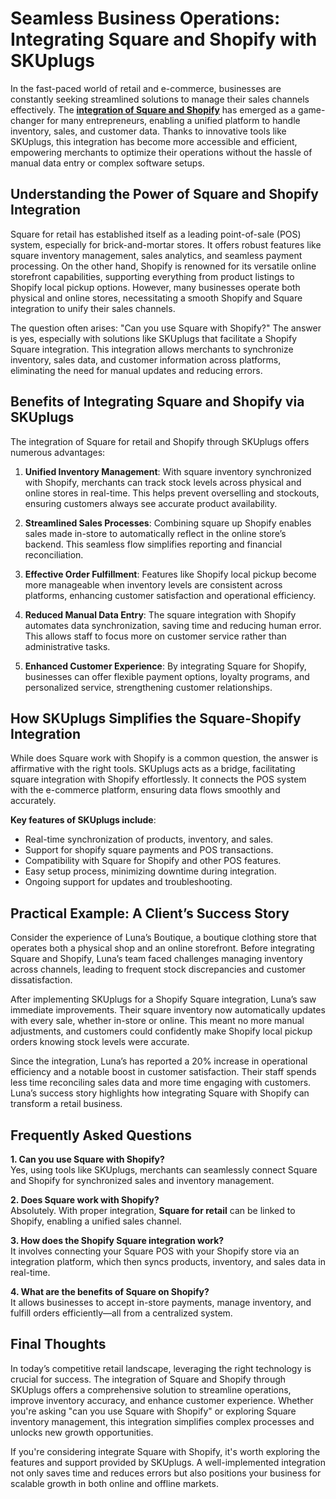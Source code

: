 # Seamless Business Operations: Integrating Square and Shopify with SKUplugs

In the fast-paced world of retail and e-commerce, businesses are constantly seeking streamlined solutions to manage their sales channels effectively. The [**integration of Square and Shopify**](https://skuplugs.com/square-shopify-integration/) has emerged as a game-changer for many entrepreneurs, enabling a unified platform to handle inventory, sales, and customer data. Thanks to innovative tools like SKUplugs, this integration has become more accessible and efficient, empowering merchants to optimize their operations without the hassle of manual data entry or complex software setups.

## Understanding the Power of Square and Shopify Integration

Square for retail has established itself as a leading point-of-sale (POS) system, especially for brick-and-mortar stores. It offers robust features like square inventory management, sales analytics, and seamless payment processing. On the other hand, Shopify is renowned for its versatile online storefront capabilities, supporting everything from product listings to Shopify local pickup options. However, many businesses operate both physical and online stores, necessitating a smooth Shopify and Square integration to unify their sales channels.

The question often arises: "Can you use Square with Shopify?" The answer is yes, especially with solutions like SKUplugs that facilitate a Shopify Square integration. This integration allows merchants to synchronize inventory, sales data, and customer information across platforms, eliminating the need for manual updates and reducing errors.

## Benefits of Integrating Square and Shopify via SKUplugs

The integration of Square for retail and Shopify through SKUplugs offers numerous advantages:

1. **Unified Inventory Management**: With square inventory synchronized with Shopify, merchants can track stock levels across physical and online stores in real-time. This helps prevent overselling and stockouts, ensuring customers always see accurate product availability.

2. **Streamlined Sales Processes**: Combining square up Shopify enables sales made in-store to automatically reflect in the online store’s backend. This seamless flow simplifies reporting and financial reconciliation.

3. **Effective Order Fulfillment**: Features like Shopify local pickup become more manageable when inventory levels are consistent across platforms, enhancing customer satisfaction and operational efficiency.

4. **Reduced Manual Data Entry**: The square integration with Shopify automates data synchronization, saving time and reducing human error. This allows staff to focus more on customer service rather than administrative tasks.

5. **Enhanced Customer Experience**: By integrating Square for Shopify, businesses can offer flexible payment options, loyalty programs, and personalized service, strengthening customer relationships.

## How SKUplugs Simplifies the Square-Shopify Integration

While does Square work with Shopify is a common question, the answer is affirmative with the right tools. SKUplugs acts as a bridge, facilitating square integration with Shopify effortlessly. It connects the POS system with the e-commerce platform, ensuring data flows smoothly and accurately.

**Key features of SKUplugs include**:

- Real-time synchronization of products, inventory, and sales.
- Support for shopify square payments and POS transactions.
- Compatibility with Square for Shopify and other POS features.
- Easy setup process, minimizing downtime during integration.
- Ongoing support for updates and troubleshooting.

## Practical Example: A Client’s Success Story

Consider the experience of Luna’s Boutique, a boutique clothing store that operates both a physical shop and an online storefront. Before integrating Square and Shopify, Luna’s team faced challenges managing inventory across channels, leading to frequent stock discrepancies and customer dissatisfaction.

After implementing SKUplugs for a Shopify Square integration, Luna’s saw immediate improvements. Their square inventory now automatically updates with every sale, whether in-store or online. This meant no more manual adjustments, and customers could confidently make Shopify local pickup orders knowing stock levels were accurate.

Since the integration, Luna’s has reported a 20% increase in operational efficiency and a notable boost in customer satisfaction. Their staff spends less time reconciling sales data and more time engaging with customers. Luna’s success story highlights how integrating Square with Shopify can transform a retail business.

## Frequently Asked Questions

**1. Can you use Square with Shopify?**  
Yes, using tools like SKUplugs, merchants can seamlessly connect Square and Shopify for synchronized sales and inventory management.

**2. Does Square work with Shopify?**  
Absolutely. With proper integration, **Square for retail** can be linked to Shopify, enabling a unified sales channel.

**3. How does the Shopify Square integration work?**  
It involves connecting your Square POS with your Shopify store via an integration platform, which then syncs products, inventory, and sales data in real-time.

**4. What are the benefits of **Square on Shopify**?**  
It allows businesses to accept in-store payments, manage inventory, and fulfill orders efficiently—all from a centralized system.

## Final Thoughts

In today’s competitive retail landscape, leveraging the right technology is crucial for success. The integration of Square and Shopify through SKUplugs offers a comprehensive solution to streamline operations, improve inventory accuracy, and enhance customer experience. Whether you're asking "can you use Square with Shopify" or exploring Square inventory management, this integration simplifies complex processes and unlocks new growth opportunities.

If you're considering integrate Square with Shopify, it's worth exploring the features and support provided by SKUplugs. A well-implemented integration not only saves time and reduces errors but also positions your business for scalable growth in both online and offline markets.
